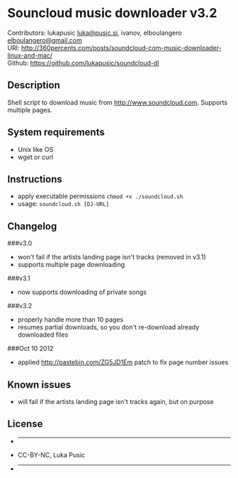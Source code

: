 # Souncloud music downloader v3.2

Contributors: lukapusic <luka@pusic.si>, ivanov, elboulangero <elboulangero@gmail.com>  
URI: http://360percents.com/posts/soundcloud-com-music-downloader-linux-and-mac/  
Github: https://github.com/lukapusic/soundcloud-dl

## Description
Shell script to download music from http://www.soundcloud.com.
Supports multiple pages.

## System requirements
* Unix like OS
* wget or curl

## Instructions
* apply executable permissions ```chmod +x ./soundcloud.sh```
* usage: ```soundcloud.sh [DJ-URL]```

## Changelog

###v3.0
* won't fail if the artists landing page isn't tracks (removed in v3.1)
* supports multiple page downloading

###v3.1
* now supports downloading of private songs

###v3.2
* properly handle more than 10 pages
* resumes partial downloads, so you don't re-download already downloaded files

###Oct 10 2012
* applied http://pastebin.com/ZG5JD1Em patch to fix page number issues

## Known issues
* will fail if the artists landing page isn't tracks again, but on purpose

## License
* ----------------------------------------------------------------------------
* CC-BY-NC, Luka Pusic
* ----------------------------------------------------------------------------
